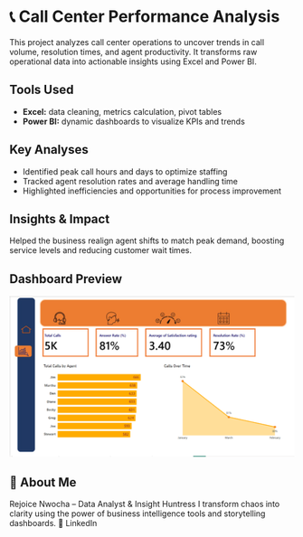 # 📞 Call Center Performance Analysis

This project analyzes call center operations to uncover trends in call volume, resolution times, and agent productivity. It transforms raw operational data into actionable insights using Excel and Power BI.

## Tools Used
- **Excel:** data cleaning, metrics calculation, pivot tables
- **Power BI:** dynamic dashboards to visualize KPIs and trends

## Key Analyses
- Identified peak call hours and days to optimize staffing
- Tracked agent resolution rates and average handling time
- Highlighted inefficiencies and opportunities for process improvement

## Insights & Impact
Helped the business realign agent shifts to match peak demand, boosting service levels and reducing customer wait times.

## Dashboard Preview
![Dashboard Screenshot](Screenshot.png)
## 🔗 About Me
Rejoice Nwocha – Data Analyst & Insight Huntress
I transform chaos into clarity using the power of business intelligence tools and storytelling dashboards.
🔗 LinkedIn
